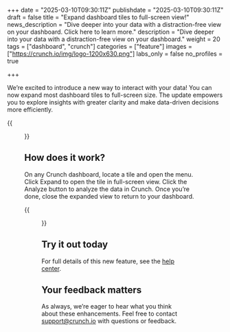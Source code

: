 +++
date = "2025-03-10T09:30:11Z"
publishdate = "2025-03-10T09:30:11Z"
draft = false
title = "Expand dashboard tiles to full-screen view!"
news_description = "Dive deeper into your data with a distraction-free view on your dashboard. Click here to learn more."
description = "Dive deeper into your data with a distraction-free view on your dashboard."
weight = 20
tags = ["dashboard", "crunch"]
categories = ["feature"]
images = ["https://crunch.io/img/logo-1200x630.png"]
labs_only = false
no_profiles = true

+++

We’re excited to introduce a new way to interact with your data! You can now expand most dashboard tiles to full-screen size. The update empowers you to explore insights with greater clarity and make data-driven decisions more efficiently.

{{<figure src="https://player-crunch-io.s3.amazonaws.com/help-crunch-io/screenshots/viewing-dashboard-q1-2025.07.png" width=700 class="img-fluid">}}

## How does it work?

On any Crunch dashboard, locate a tile and open the menu. Click Expand to open the tile in full-screen view. Click the Analyze button to analyze the data in Crunch. Once you’re done, close the expanded view to return to your dashboard.

{{<figure src="https://player-crunch-io.s3.amazonaws.com/help-crunch-io/screenshots/viewing-dashboard-q1-2025.06.png" width=700 class="img-fluid">}}


## Try it out today

For full details of this new feature, see the [help center](https://help.crunch.io/hc/en-us/articles/34267419053197-Viewing-a-dashboard).

## Your feedback matters

As always, we’re eager to hear what you think about these enhancements. Feel free to contact support@crunch.io with questions or feedback.

